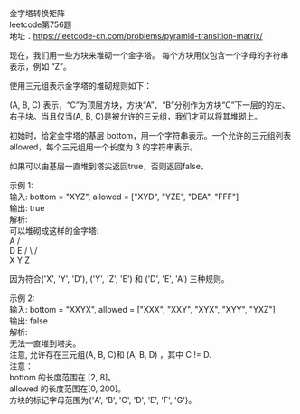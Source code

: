 金字塔转换矩阵<br/>
leetcode第756题<br/>
地址：https://leetcode-cn.com/problems/pyramid-transition-matrix/<br/>

现在，我们用一些方块来堆砌一个金字塔。 每个方块用仅包含一个字母的字符串表示，例如 “Z”。<br/>

使用三元组表示金字塔的堆砌规则如下：<br/>

(A, B, C) 表示，“C”为顶层方块，方块“A”、“B”分别作为方块“C”下一层的的左、右子块。当且仅当(A, B, C)是被允许的三元组，我们才可以将其堆砌上。<br/>

初始时，给定金字塔的基层 bottom，用一个字符串表示。一个允许的三元组列表 allowed，每个三元组用一个长度为 3 的字符串表示。<br/>

如果可以由基层一直堆到塔尖返回true，否则返回false。<br/>

示例 1:<br/>
输入: bottom = "XYZ", allowed = ["XYD", "YZE", "DEA", "FFF"]<br/>
输出: true<br/>
解析:<br/>
可以堆砌成这样的金字塔:<br/>
    A
   / \
  D   E
 / \ / \
X   Y   Z

因为符合('X', 'Y', 'D'), ('Y', 'Z', 'E') 和 ('D', 'E', 'A') 三种规则。<br/>

示例 2:<br/>
输入: bottom = "XXYX", allowed = ["XXX", "XXY", "XYX", "XYY", "YXZ"]<br/>
输出: false<br/>
解析:<br/>
无法一直堆到塔尖。<br/>
注意, 允许存在三元组(A, B, C)和 (A, B, D) ，其中 C != D.<br/>
注意：<br/>
bottom 的长度范围在 [2, 8]。<br/>
allowed 的长度范围在[0, 200]。<br/>
方块的标记字母范围为{'A', 'B', 'C', 'D', 'E', 'F', 'G'}。<br/>